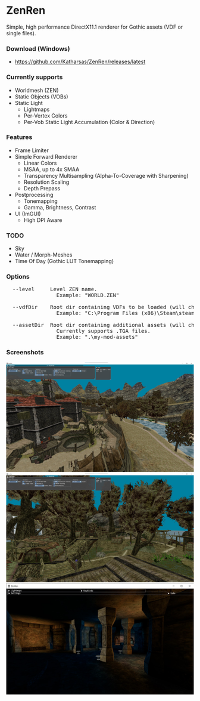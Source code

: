 # ZenRen


Simple, high performance DirectX11.1 renderer for Gothic assets (VDF or single files).

### Download (Windows)
- https://github.com/Katharsas/ZenRen/releases/latest

### Currently supports
- Worldmesh (ZEN)
- Static Objects (VOBs)
- Static Light
  - Lightmaps
  - Per-Vertex Colors
  - Per-Vob Static Light Accumulation (Color & Direction)

### Features
- Frame Limiter
- Simple Forward Renderer
  - Linear Colors
  - MSAA, up to 4x SMAA
  - Transparency Multisampling (Alpha-To-Coverage with Sharpening)
  - Resolution Scaling
  - Depth Prepass
- Postprocessing
  - Tonemapping
  - Gamma, Brightness, Contrast
- UI (ImGUI)
  - High DPI Aware

### TODO
- Sky
- Water / Morph-Meshes
- Time Of Day (Gothic LUT Tonemapping)

### Options
<pre>
  --level     Level ZEN name.
                Example: "WORLD.ZEN"
				 
  --vdfDir    Root dir containing VDFs to be loaded (will check all subfolders).
                Example: "C:\Program Files (x86)\Steam\steamapps\common\Gothic"
				 
  --assetDir  Root dir containing additional assets (will check all subfolders).
                Currently supports .TGA files.
                Example: ".\my-mod-assets"
</pre>

### Screenshots
![Oldcamp](Screenshots/oldcamp.jpg)
![Swampcamp](Screenshots/swampcamp.jpg)
![YBerions Temple](Screenshots/yberion_temple.jpg)

